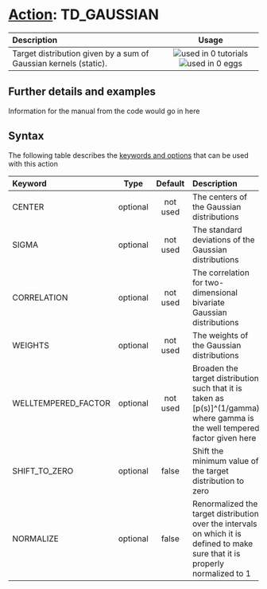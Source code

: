 # [Action](actions.md): TD_GAUSSIAN

| Description    | Usage |
|:--------|:--------:|
| Target distribution given by a sum of Gaussian kernels (static). | ![used in 0 tutorials](https://img.shields.io/badge/tutorials-0-red.svg)![used in 0 eggs](https://img.shields.io/badge/nest-0-red.svg) | 

## Further details and examples 
Information for the manual from the code would go in here 
## Syntax 
The following table describes the [keywords and options](parsing.md) that can be used with this action 

| Keyword | Type | Default | Description |
|:-------|:----:|:-------:|:-----------|
| CENTER | optional | not used | The centers of the Gaussian distributions |
| SIGMA | optional | not used | The standard deviations of the Gaussian distributions |
| CORRELATION | optional | not used | The correlation for two-dimensional bivariate Gaussian distributions |
| WEIGHTS | optional | not used | The weights of the Gaussian distributions |
| WELLTEMPERED_FACTOR | optional | not used | Broaden the target distribution such that it is taken as [p(s)]^(1/gamma) where gamma is the well tempered factor given here |
| SHIFT_TO_ZERO | optional | false |  Shift the minimum value of the target distribution to zero |
| NORMALIZE | optional | false |  Renormalized the target distribution over the intervals on which it is defined to make sure that it is properly normalized to 1 |
